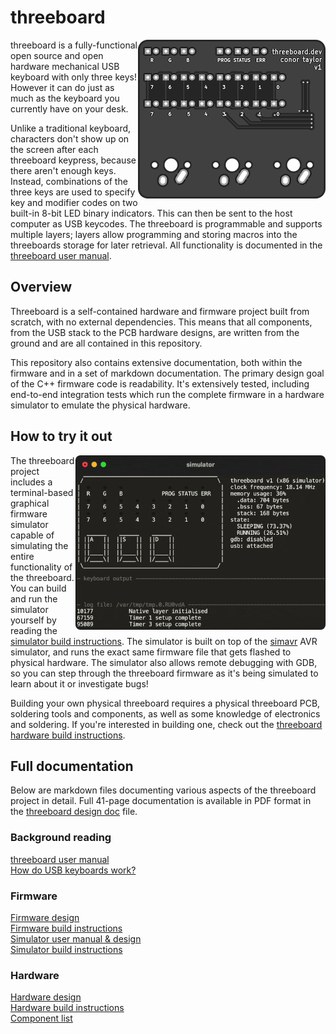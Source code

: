 # threeboard

<img src="documentation/images/top.png" align="right"/>

threeboard is a fully-functional open source and open hardware mechanical USB keyboard with only three keys! However it can do just as much as the keyboard you currently have on your desk.

Unlike a traditional keyboard, characters don't show up on the screen after each threeboard keypress, because there aren't enough keys. Instead, combinations of the three keys are used to specify key and modifier codes on two built-in 8-bit LED binary indicators. This can then be sent to the host computer as USB keycodes. The threeboard is programmable and supports multiple layers; layers allow programming and storing macros into the threeboards storage for later retrieval. All functionality is documented in the [threeboard user manual](documentation/threeboard/threeboard_user_manual.md).

## Overview

Threeboard is a self-contained hardware and firmware project built from scratch, with no external dependencies. This means that all components, from the USB stack to the PCB hardware designs, are written from the ground and are all contained in this repository.

This repository also contains extensive documentation, both within the firmware and in a set of markdown documentation. The primary design goal of the C++ firmware code is readability. It's extensively tested, including end-to-end integration tests which run the complete firmware in a hardware simulator to emulate the physical hardware.

## How to try it out

<img src="documentation/images/simulator.gif" align="right" width="400" style="border-radius:8px"/>

The threeboard project includes a terminal-based graphical firmware simulator capable of simulating the entire functionality of the threeboard. You can build and run the simulator yourself by reading the [simulator build instructions](documentation/threeboard/simulator_build_instructions.md). The simulator is built on top of the [simavr](https://github.com/buserror/simavr) AVR simulator, and runs the exact same firmware file that gets flashed to physical hardware. The simulator also allows remote debugging with GDB, so you can step through the threeboard firmware as it's being simulated to learn about it or investigate bugs!

Building your own physical threeboard requires a physical threeboard PCB, soldering tools and components, as well as some knowledge of electronics and soldering. If you're interested in building one, check out the [threeboard hardware build instructions](documentation/threeboard/hardware_build_instructions.md).

## Full documentation
Below are markdown files documenting various aspects of the threeboard project in detail. Full 41-page documentation is available in PDF format in the [threeboard design doc](documentation/threeboard%20design%20doc.pdf) file.

### Background reading 
[threeboard user manual](documentation/threeboard/threeboard_user_manual.md)  
[How do USB keyboards work?](documentation/threeboard/how_usb_keyboards_work.md) 

### Firmware
[Firmware design](documentation/threeboard/firmware_design.md)  
[Firmware build instructions](documentation/threeboard/firmware_build_instructions.md)  
[Simulator user manual & design](documentation/threeboard/simulator_manual_and_design.md)  
[Simulator build instructions](documentation/threeboard/simulator_build_instructions.md)  

### Hardware
[Hardware design](documentation/threeboard/hardware_design.md)  
[Hardware build instructions](documentation/threeboard/hardware_build_instructions.md)  
[Component list](documentation/threeboard/component_list.md)
